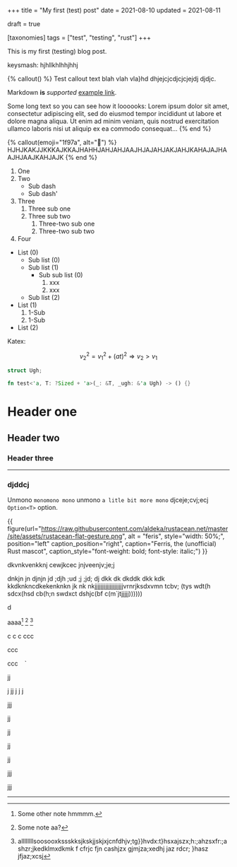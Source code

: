 +++
title = "My first (test) post"
date = 2021-08-10
updated = 2021-08-11

draft = true

[taxonomies] 
tags = ["test", "testing", "rust"]
+++

This is my first (testing) blog post. 
<!-- more -->
keysmash: hjhllkhlhhjhhj


{% callout() %}
Test callout text blah vlah  vla}hd dhjejcjcdjcjcjejdj djdjc.

Markdown **is** _supported_ [example link](https://example.com). 

Some long text so you can see how it loooooks: Lorem ipsum dolor sit amet, consectetur adipiscing elit, sed do eiusmod tempor incididunt ut labore et dolore magna aliqua. Ut enim ad minim veniam, quis nostrud exercitation ullamco laboris nisi ut aliquip ex ea commodo consequat...
{% end %}

{% callout(emoji="1f97a", alt="🥺") %}
HJHJKAKJJKKKAJKKAJHAHHJAHJAHJAAJHJAJAHJAKJAHJKAHAJAJHAAJHJAAJKAHJAJK
{% end %}

1. One
2. Two
   - Sub dash
   - Sub dash'
3. Three
   1. Three sub one
   2. Three sub two
      1. Three-two sub one
      1. Three-two sub two
4. Four

- List (0)
  - Sub list (0)
  - Sub list (1)
    - Sub sub list (0)
      1. xxx
      2. xxx
  - Sub list (2)
- List (1)
  1. 1-Sub
  2. 1-Sub
- List (2)


Katex:

$$ v_2^2 = v_1^2 + (at)^2 \Rightarrow v_2 > v_1  $$

```rust
struct Ugh;

fn test<'a, T: ?Sized + 'a>(_: &T, _ugh: &'a Ugh) -> () {}
```

# Header one
## Header two
### Header three

---

### djddcj

Unmono `monomono mono` unmono `a litle bit more mono` djceje;cvj;ecj `Option<T>` option.

{{ figure(url="https://raw.githubusercontent.com/aldeka/rustacean.net/master/site/assets/rustacean-flat-gesture.png",
          alt = "feris",
          style="width: 50%;",
          position="left"
          caption_position="right",
          caption="Ferris, the (unofficial) Rust mascot",
          caption_style="font-weight: bold; font-style: italic;") }}

dkvnkvenkknj
cewjkcec
jnjveenjv;je;j

dnkjn
jn
djnjn
jd
;djh
;ud
;j
;jd;
dj
dkk
dk
dkddk
dkk
kdk
kkdknkncdkekenknkn
jk
nk
nkjjjjjjjjjjjjjjjjjjjvrnrjksdxvmn tcbv; (tys wdt(h sdcx(hsd cb(h;n swdxct dshjc(bf c(m`jtjjjjj))))))

d

aaaa[^2] [^1] [^also]


c
c
c
ccc




ccc



ccc
`
`
`



jj


j
jj
j
j
j



jjj



jj


jj


jj



jj






jjj



jjj

---

[^1]: Some note aa?

[^2]: Some other note hmmmm.

[^also]: allllllllsoosooxkssskksjkskjjskjxjcnfdhjv;tg}}hvdx:t}hsxajszx;h:;ahzsxfr:;ashzr;jkedklmxdkmk f cfrjc fjn cashjzx gjmjza;xedhj jaz rdcr; }hasz jfjaz;xcsj